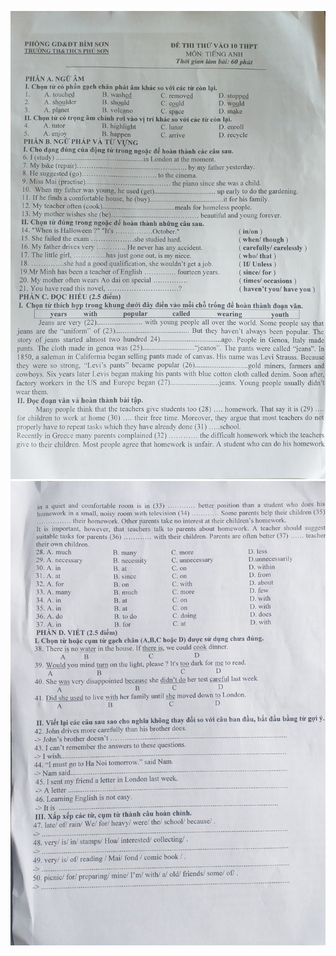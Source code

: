 [![e7ff5e08cff73aa963e6.jpg](https://github.com/uploadimagefree/2021/blob/main/e7ff5e08cff73aa963e6.jpg?raw=true)](https://github.com/uploadimagefree/2021/blob/main/e7ff5e08cff73aa963e6.jpg?raw=true)
[![2f966d66fc9909c75088.jpg](https://github.com/uploadimagefree/2021/blob/main/262d8668779782c9db86.1.jpg?raw=true)](https://github.com/uploadimagefree/2021/blob/main/262d8668779782c9db86.1.jpg?raw=true)
